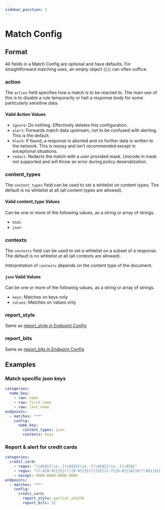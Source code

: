 ```yaml
---
sidebar_position: 3
---
```


# Match Config

## Format

All fields in a Match Config are optional and have defaults. For straightforward matching uses, an empty object (`{}`) can often suffice.

### action

The `action` field specifies how a match is to be reacted to. The main use of this is to disable a rule temporarily or halt a response body for some particularly sensitive data.

#### Valid Action Values

* `ignore`: Do nothing. Effectively deletes this configuration.
* `alert`: Forwards match data upstream, not to be confused with alerting. This is the default.
* `block`: If found, a response is aborted and no further data is written to the network. This is messy and isn't recommended except in exceptional situations.
* `redact`: Redacts the match with a user provided mask. Unicode in mask not supported and will throw an error during policy deserialization.

### content_types

The `content_types` field can be used to set a whitelist on content types.
The default is no whitelist at all (all content types are allowed).

#### Valid content_type Values

Can be one or more of the following values, as a string or array of strings.

* `html`
* `json`

### contexts

The `contexts` field can be used to set a whitelist on a subset of a response.
The default is no whitelist at all (all contexts are allowed).

Interpretation of `contexts` depends on the content type of the document.

#### `json` Valid Values

Can be one or more of the following values, as a string or array of strings.

* `keys`: Matches on keys only
* `values`: Matches on values only

### report_style

Same as [report_style in Endpoint Config](Endpoint%20Config#report_style)

### report_bits

Same as [report_bits in Endpoint Config](Endpoint%20Config#report_bits)

## Examples

### Match specific json keys

```yaml
categories:
  name_key:
    - raw: name
    - raw: first_name
    - raw: last_name
endpoints:
  - matches: "**"
    config:
      name_key:
        content_types: json
        contexts: keys
```

### Report & alert for credit cards

```yaml
categories:
  credit_card:
    - regex: "\\d{4}[\\s.-]\\d{4}[\\s.-]\\d{4}[\\s.-]\\d{4}"
    - regex: "(?:4[0-9]{12}(?:[0-9]{3})?|[25][1-7][0-9]{14}|6(?:011|5[0-9][0-9])[0-9]{12}|3[47][0-9]{13}|3(?:0[0-5]|[68][0-9])[0-9]{11}|(?:2131|1800|35\\d{3})\\d{11})"
    - except: 0000-0000-0000-0000
endpoints:
  - matches: "**"
    config:
      credit_card:
        report_style: partial_sha256
        report_bits: 32
```
